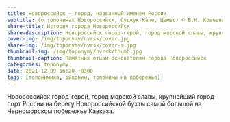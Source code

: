 ```yaml
---
title: Новороссийск — город, названный именем России 
subtitle: (о топонимах Новороссийск, Суджук-Кале, Цемес) © В.Н. Ковешников
share-title: История города Новороссийск
share-description: Новороссийск город-герой, город морской славы, крупнейший город-порт России на берегу Новороссийской бухты самой большой на Черноморском побережье Кавказа.
cover-img: /img/toponymy/nvrsk/cover.jpg
share-img: /img/toponymy/nvrsk/cover-s.jpg
thumbnail-img: /img/toponymy/nvrsk/thumb.jpg
thumbnail-caption: Памятник отцам-основателям города Новороссийск
categories: toponymy
date: 2021-12-09 16:20 +0300
tags: [топонимика, ойконим, топонимы на побережье]
---
```

Новороссийск город-герой, город морской славы, крупнейший город-порт России на берегу Новороссийской бухты самой большой на Черноморском побережье Кавказа.
